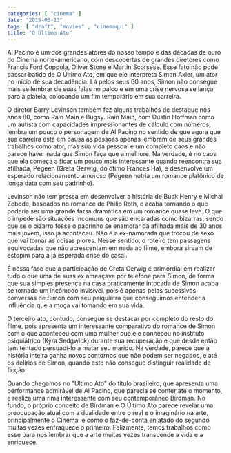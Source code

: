 ```yaml
---
categories: [ "cinema" ]
date: "2015-03-13"
tags: [ "draft", "movies" , "cinemaqui" ]
title: "O Último Ato"
---
```

Al Pacino é um dos grandes atores do nosso tempo e das décadas de ouro
do Cinema norte-americano, com descobertas de grandes diretores como
Francis Ford Coppola, Oliver Stone e Martin Scorsese. Esse fato não
pode passar batido de O Último Ato, em que ele interpreta Simon Axler,
um ator no início de sua decadência. Lá pelos seus 60 anos, Simon não
consegue mais se lembrar de suas falas no palco e em uma crise nervosa
se lança para a plateia, colocando um fim temporário em sua carreira.

O diretor Barry Levinson também fez alguns trabalhos de destaque nos
anos 80, como Rain Main e Bugsy. Rain Main, com Dustin Hoffman como
um autista com capacidades impressionantes de cálculo com números,
lembra um pouco o personagem de Al Pacino no sentido de que agora que
sua carreira está em pausa as pessoas apenas lembram de seus grandes
trabalhos como ator, mas sua vida pessoal é um completo caos e não
parece haver nada que Simon faça que a melhore. Na verdade, é no caos
que ela começa a ficar um pouco mais interessante quando reencontra sua
afilhada, Pegeen (Greta Gerwig, do ótimo Frances Ha), e desenvolve um
esperado relacionamento amoroso (Pegeen nutria um romance platônico de
longa data com seu padrinho).

Levinson não tem pressa em desenvolver a história de Buck Henry e
Michal Zebede, baseados no romance de Philip Roth, e acaba tornando o
que poderia ser uma grande farsa dramática em um romance quase leve. O
que o impede são situações incomuns que são encaradas como bizarras,
sendo que se o bizarro fosse o padrinho se enamorar da afilhada mais
de 30 anos mais jovem, isso já aconteceu. Não é a ex-namorada que
trocou de sexo que vai tornar as coisas piores. Nesse sentido, o roteiro
tem passagens equivocadas que não acrescentam em nada ao filme, embora
sirvam de estopim para a já esperada crise do casal.

É nessa fase que a participação de Greta Gerwig é primordial em
realizar tudo o que uma de suas ex ameaçava por telefone para Simon,
de forma que sua simples presença na casa praticamente intocada de
Simon acaba se tornado um incômodo invisível, pois é apenas pelas
sucessivas conversas de Simon com seu psiquiatra que conseguimos entender
a influência que a moça vai tomando em sua vida.

O terceiro ato, contudo, consegue se destacar por completo do resto do
filme, pois apresenta um interessante comparativo do romance de Simon com
o que aconteceu com uma mulher que ele conheceu no instituto psiquiátrico
(Kyra Sedgwick) durante sua recuperação e que desde então tem tentado
persuadi-lo a matar seu marido. Na verdade, parece que a história inteira
ganha novos contornos que não podem ser negados, e até os delírios
de Simon, quando este não consegue distinguir realidade de ficção.

Quando chegamos no "Último Ato" do título brasileiro, que apresenta uma
performance admirável de Al Pacino, que parecia se conter até o momento,
e realiza uma rima interessante com seu contemporâneo Birdman. No
fundo, o próprio conceito de Birdman e O Último Ato parece revelar uma
preocupação atual com a dualidade entre o real e o imaginário na arte,
principalmente o Cinema, e como o faz-de-conta enlatado do segundo muitas
vezes enfraquece o primeiro. Felizmente, temos trabalhos como esse para
nos lembrar que a arte muitas vezes transcende a vida e a enriquece.
